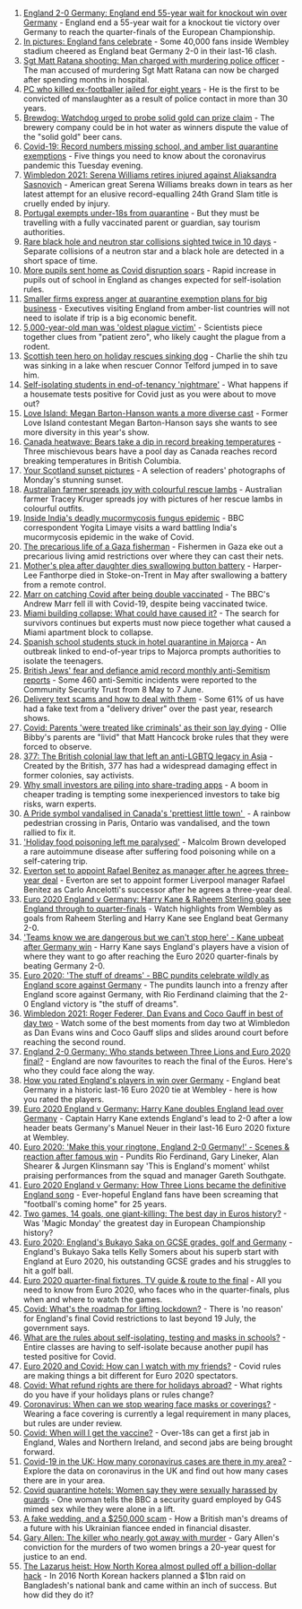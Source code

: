 1. [England 2-0 Germany: England end 55-year wait for knockout win over Germany](https://www.bbc.co.uk/sport/football/51198606) - England end a 55-year wait for a knockout tie victory over Germany to reach the quarter-finals of the European Championship.
2. [In pictures: England fans celebrate](https://www.bbc.co.uk/news/uk-57657990) - Some 40,000 fans inside Wembley stadium cheered as England beat Germany 2-0 in their last-16 clash.
3. [Sgt Matt Ratana shooting: Man charged with murdering police officer](https://www.bbc.co.uk/news/uk-england-london-57655083) - The man accused of murdering Sgt Matt Ratana can now be charged after spending months in hospital.
4. [PC who killed ex-footballer jailed for eight years](https://www.bbc.co.uk/news/uk-england-shropshire-57603091) - He is the first to be convicted of manslaughter as a result of police contact in more than 30 years.
5. [Brewdog: Watchdog urged to probe solid gold can prize claim](https://www.bbc.co.uk/news/business-57650685) - The brewery company could be in hot water as winners dispute the value of the "solid gold" beer cans.
6. [Covid-19: Record numbers missing school, and amber list quarantine exemptions](https://www.bbc.co.uk/news/uk-57653721) - Five things you need to know about the coronavirus pandemic this Tuesday evening.
7. [Wimbledon 2021: Serena Williams retires injured against Aliaksandra Sasnovich](https://www.bbc.co.uk/sport/tennis/57656647) - American great Serena Williams breaks down in tears as her latest attempt for an elusive record-equalling 24th Grand Slam title is cruelly ended by injury.
8. [Portugal exempts under-18s from quarantine](https://www.bbc.co.uk/news/business-57656808) - But they must be travelling with a fully vaccinated parent or guardian, say tourism authorities.
9. [Rare black hole and neutron star collisions sighted twice in 10 days](https://www.bbc.co.uk/news/science-environment-57639520) - Separate collisions of a neutron star and a black hole are detected in a short space of time.
10. [More pupils sent home as Covid disruption soars](https://www.bbc.co.uk/news/education-57640397) - Rapid increase in pupils out of school in England as changes expected for self-isolation rules.
11. [Smaller firms express anger at quarantine exemption plans for big business](https://www.bbc.co.uk/news/business-57644437) - Executives visiting England from amber-list countries will not need to isolate if trip is a big economic benefit.
12. [5,000-year-old man was 'oldest plague victim'](https://www.bbc.co.uk/news/science-environment-57658859) - Scientists piece together clues from "patient zero", who likely caught the plague from a rodent.
13. [Scottish teen hero on holiday rescues sinking dog](https://www.bbc.co.uk/news/uk-wales-57653931) - Charlie the shih tzu was sinking in a lake when rescuer Connor Telford jumped in to save him.
14. [Self-isolating students in end-of-tenancy 'nightmare'](https://www.bbc.co.uk/news/newsbeat-57644652) - What happens if a housemate tests positive for Covid just as you were about to move out?
15. [Love Island: Megan Barton-Hanson wants a more diverse cast](https://www.bbc.co.uk/news/entertainment-arts-57649495) - Former Love Island contestant Megan Barton-Hanson says she wants to see more diversity in this year's show.
16. [Canada heatwave: Bears take a dip in record breaking temperatures](https://www.bbc.co.uk/news/world-us-canada-57651894) - Three mischievous bears have a pool day as Canada reaches record breaking temperatures in British Columbia.
17. [Your Scotland sunset pictures](https://www.bbc.co.uk/news/uk-scotland-57651156) - A selection of readers' photographs of Monday's stunning sunset.
18. [Australian farmer spreads joy with colourful rescue lambs](https://www.bbc.co.uk/news/world-australia-57633456) - Australian farmer Tracey Kruger spreads joy with pictures of her rescue lambs in colourful outfits.
19. [Inside India's deadly mucormycosis fungus epidemic](https://www.bbc.co.uk/news/world-asia-india-57643738) - BBC correspondent Yogita Limaye visits a ward battling India's mucormycosis epidemic in the wake of Covid.
20. [The precarious life of a Gaza fisherman](https://www.bbc.co.uk/news/world-middle-east-57643737) - Fishermen in Gaza eke out a precarious living amid restrictions over where they can cast their nets.
21. [Mother's plea after daughter dies swallowing button battery](https://www.bbc.co.uk/news/uk-57614838) - Harper-Lee Fanthorpe died in Stoke-on-Trent in May after swallowing a battery from a remote control.
22. [Marr on catching Covid after being double vaccinated](https://www.bbc.co.uk/news/health-57640550) - The BBC's Andrew Marr fell ill with Covid-19, despite being vaccinated twice.
23. [Miami building collapse: What could have caused it?](https://www.bbc.co.uk/news/world-us-canada-57651025) - The search for survivors continues but experts must now piece together what caused a Miami apartment block to collapse.
24. [Spanish school students stuck in hotel quarantine in Majorca](https://www.bbc.co.uk/news/world-europe-57635377) - An outbreak linked to end-of-year trips to Majorca prompts authorities to isolate the teenagers.
25. [British Jews' fear and defiance amid record monthly anti-Semitism reports](https://www.bbc.co.uk/news/uk-57339266) - Some 460 anti-Semitic incidents were reported to the Community Security Trust from 8 May to 7 June.
26. [Delivery text scams and how to deal with them](https://www.bbc.co.uk/news/newsbeat-57654967) - Some 61% of us have had a fake text from a "delivery driver" over the past year, research shows.
27. [Covid: Parents 'were treated like criminals' as their son lay dying](https://www.bbc.co.uk/news/uk-england-essex-57503382) - Ollie Bibby's parents are "livid" that Matt Hancock broke rules that they were forced to observe.
28. [377: The British colonial law that left an anti-LGBTQ legacy in Asia](https://www.bbc.co.uk/news/world-asia-57606847) - Created by the British, 377 has had a widespread damaging effect in former colonies, say activists.
29. [Why small investors are piling into share-trading apps](https://www.bbc.co.uk/news/business-57466918) - A boom in cheaper trading is tempting some inexperienced investors to take big risks, warn experts.
30. [A Pride symbol vandalised in Canada's 'prettiest little town' ](https://www.bbc.co.uk/news/world-us-canada-57616677) - A rainbow pedestrian crossing in Paris, Ontario was vandalised, and the town rallied to fix it.
31. ['Holiday food poisoning left me paralysed'](https://www.bbc.co.uk/news/uk-scotland-edinburgh-east-fife-57598624) - Malcolm Brown developed a rare autoimmune disease after suffering food poisoning while on a self-catering trip.
32. [Everton set to appoint Rafael Benitez as manager after he agrees three-year deal](https://www.bbc.co.uk/sport/football/57658102) - Everton are set to appoint former Liverpool manager Rafael Benitez as Carlo Ancelotti's successor after he agrees a three-year deal.
33. [Euro 2020 England v Germany: Harry Kane & Raheem Sterling goals see England through to quarter-finals](https://www.bbc.co.uk/sport/av/football/57659210) - Watch highlights from Wembley as goals from Raheem Sterling and Harry Kane see England beat Germany 2-0.
34. ['Teams know we are dangerous but we can't stop here' - Kane upbeat after Germany win](https://www.bbc.co.uk/sport/football/57658629) - Harry Kane says England's players have a vision of where they want to go after reaching the Euro 2020 quarter-finals by beating Germany 2-0.
35. [Euro 2020: 'The stuff of dreams' - BBC pundits celebrate wildly as England score against Germany](https://www.bbc.co.uk/sport/av/football/57659702) - The pundits launch into a frenzy after England score against Germany, with Rio Ferdinand claiming that the 2-0 England victory is "the stuff of dreams".
36. [Wimbledon 2021: Roger Federer, Dan Evans and Coco Gauff in best of day two](https://www.bbc.co.uk/sport/av/tennis/57655463) - Watch some of the best moments from day two at Wimbledon as Dan Evans wins and Coco Gauff slips and slides around court before reaching the second round.
37. [England 2-0 Germany: Who stands between Three Lions and Euro 2020 final?](https://www.bbc.co.uk/sport/football/57638163) - England are now favourites to reach the final of the Euros. Here's who they could face along the way.
38. [How you rated England's players in win over Germany](https://www.bbc.co.uk/sport/football/51198971) - England beat Germany in a historic last-16 Euro 2020 tie at Wembley - here is how you rated the players.
39. [Euro 2020 England v Germany: Harry Kane doubles England lead over Germany](https://www.bbc.co.uk/sport/av/football/57659206) - Captain Harry Kane extends England's lead to 2-0 after a low header beats Germany's Manuel Neuer in their last-16 Euro 2020 fixture at Wembley.
40. [Euro 2020: 'Make this your ringtone, England 2-0 Germany!' - Scenes & reaction after famous win](https://www.bbc.co.uk/sport/av/football/57659697) - Pundits Rio Ferdinand, Gary Lineker, Alan Shearer & Jurgen Klinsmann say 'This is England's moment' whilst praising performances from the squad and manager Gareth Southgate.
41. [Euro 2020 England v Germany: How Three Lions became the definitive England song](https://www.bbc.co.uk/news/newsbeat-44711564) - Ever-hopeful England fans have been screaming that "football's coming home" for 25 years.
42. [Two games, 14 goals, one giant-killing: The best day in Euros history?](https://www.bbc.co.uk/sport/football/57646653) - Was 'Magic Monday' the greatest day in European Championship history?
43. [Euro 2020: England's Bukayo Saka on GCSE grades, golf and Germany](https://www.bbc.co.uk/sport/av/football/57623526) - England's Bukayo Saka tells Kelly Somers about his superb start with England at Euro 2020, his outstanding GCSE grades and his struggles to hit a golf ball.
44. [Euro 2020 quarter-final fixtures, TV guide & route to the final](https://www.bbc.co.uk/sport/football/57516261) - All you need to know from Euro 2020, who faces who in the quarter-finals, plus when and where to watch the games.
45. [Covid: What's the roadmap for lifting lockdown?](https://www.bbc.co.uk/news/explainers-52530518) - There is 'no reason' for England's final Covid restrictions to last beyond 19 July, the government says.
46. [What are the rules about self-isolating, testing and masks in schools?](https://www.bbc.co.uk/news/education-51643556) - Entire classes are having to self-isolate because another pupil has tested positive for Covid.
47. [Euro 2020 and Covid: How can I watch with my friends?](https://www.bbc.co.uk/news/uk-57386719) - Covid rules are making things a bit different for Euro 2020 spectators.
48. [Covid: What refund rights are there for holidays abroad?](https://www.bbc.co.uk/news/business-51615412) - What rights do you have if your holidays plans or rules change?
49. [Coronavirus: When can we stop wearing face masks or coverings?](https://www.bbc.co.uk/news/health-51205344) - Wearing a face covering is currently a legal requirement in many places, but rules are under review.
50. [Covid: When will I get the vaccine?](https://www.bbc.co.uk/news/health-55045639) - Over-18s can get a first jab in England, Wales and Northern Ireland, and second jabs are being brought forward.
51. [Covid-19 in the UK: How many coronavirus cases are there in my area?](https://www.bbc.co.uk/news/uk-51768274) - Explore the data on coronavirus in the UK and find out how many cases there are in your area.
52. [Covid quarantine hotels: Women say they were sexually harassed by guards](https://www.bbc.co.uk/news/stories-57609164) - One woman tells the BBC a security guard employed by G4S mimed sex while they were alone in a lift.
53. [A fake wedding, and a $250,000 scam](https://www.bbc.co.uk/news/world-europe-57358241) - How a British man's dreams of a future with his Ukrainian fiancee ended in financial disaster.
54. [Gary Allen: The killer who nearly got away with murder](https://www.bbc.co.uk/news/uk-england-57331321) - Gary Allen's conviction for the murders of two women brings a 20-year quest for justice to an end.
55. [The Lazarus heist: How North Korea almost pulled off a billion-dollar hack](https://www.bbc.co.uk/news/stories-57520169) - In 2016 North Korean hackers planned a $1bn raid on Bangladesh's national bank and came within an inch of success. But how did they do it?
